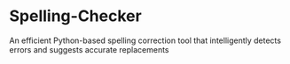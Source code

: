 # Spelling-Checker
An efficient Python-based spelling correction tool that intelligently detects errors and suggests accurate replacements
